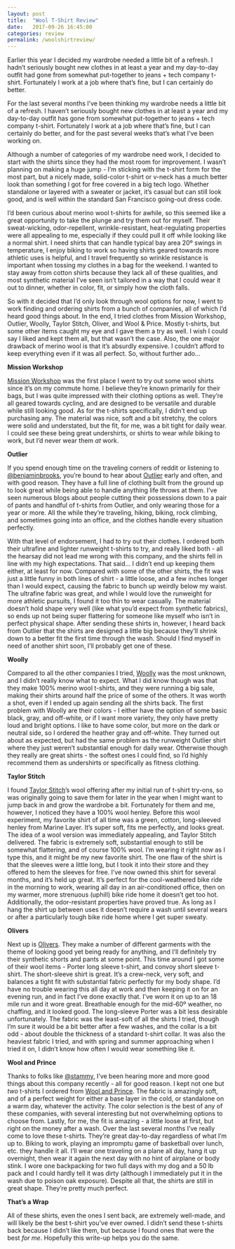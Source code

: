 ```yaml
---
layout: post
title:  "Wool T-Shirt Review"
date:   2017-09-26 16:45:00
categories: review
permalink: /woolshirtreview/
---
```


Earlier this year I decided my wardrobe needed a little bit of a refresh. I hadn’t seriously bought new clothes in at least a year and my day-to-day outfit had gone from somewhat put-together to jeans + tech company t-shirt. Fortunately I work at a job where that’s fine, but I can certainly do better. 

For the last several months I’ve been thinking my wardrobe needs a little bit of a refresh. I haven’t seriously bought new clothes in at least a year and my day-to-day outfit has gone from somewhat put-together to jeans + tech company t-shirt. Fortunately I work at a job where that’s fine, but I can certainly do better, and for the past several weeks that’s what I’ve been working on. 

Although a number of categories of my wardrobe need work, I decided to start with the shirts since they had the most room for improvement. I wasn’t planning on making a huge jump - I’m sticking with the t-shirt form for the most part, but a nicely made, solid-color t-shirt or v-neck has a much better look than something I got for free covered in a big tech logo. Whether standalone or layered with a sweater or jacket, it’s casual but can still look good, and is well within the standard San Francisco going-out dress code.  

I’d been curious about merino wool t-shirts for awhile, so this seemed like a great opportunity to take the plunge and try them out for myself. Their sweat-wicking, odor-repellent, wrinkle-resistant, heat-regulating properties were all appealing to me, especially if they could pull it off while looking like a normal shirt. I need shirts that can handle typical bay area 20º swings in temperature, I enjoy biking to work so having shirts geared towards more athletic uses is helpful, and I travel frequently so wrinkle resistance is important when tossing my clothes in a bag for the weekend. I wanted to stay away from cotton shirts because they lack all of these qualities, and most synthetic material I’ve seen isn’t tailored in a way that I could wear it out to dinner, whether in color, fit, or simply how the cloth falls. 

So with it decided that I’d only look through wool options for now, I went to work finding and ordering shirts from a bunch of companies, all of which I’d heard good things about. In the end, I tried clothes from Mission Workshop, Outlier, Woolly, Taylor Stitch, Oliver, and Wool & Price. Mostly t-shirts, but some other items caught my eye and I gave them a try as well. I wish I could say I liked and kept them all, but that wasn’t the case. Also, the one major drawback of merino wool is that it’s absurdly expensive. I couldn’t afford to keep everything even if it was all perfect. So, without further ado… 

**Mission Workshop**

[Mission Workshop](https://missionworkshop.com/collections/tops) was the first place I went to try out some wool shirts since it’s on my commute home. I believe they’re known primarily for their bags, but I was quite impressed with their clothing options as well. They’re all geared towards cycling, and are designed to be versatile and durable while still looking good. As for the t-shirts specifically, I didn’t end up purchasing any. The material was nice, soft and a bit stretchy, the colors were solid and understated, but the fit, for me, was a bit tight for daily wear. I could see these being great undershirts, or shirts to wear *while* biking to work, but I’d never wear them *at* work. 

**Outlier**

If you spend enough time on the traveling corners of reddit or listening to [@benjaminbrooks](http://www.twitter.com/benjaminbrooks), you’re bound to hear about [Outlier](https://shop.outlier.nyc/shop/retail/shirts/) early and often, and with good reason. They have a full line of clothing built from the ground up to look great while being able to handle anything life throws at them. I’ve seen numerous blogs about people cutting their possessions down to a pair of pants and handful of t-shirts from Outlier, and only wearing those for a year or more. All the while they’re traveling, hiking, biking, rock climbing, and sometimes going into an office, and the clothes handle every situation perfectly. 

With that level of endorsement, I had to try out their clothes. I ordered both their ultrafine and lighter runweight t-shirts to try, and really liked both - all the hearsay did not lead me wrong with this company, and the shirts fell in line with my high expectations. That said… I didn’t end up keeping them either, at least for now. Compared with some of the other shirts, the fit was just a little funny in both lines of shirt - a little loose, and a few inches longer than I would expect, causing the fabric to bunch up weirdly below my waist. The ultrafine fabric was great, and while I would love the runweight for more athletic pursuits, I found it too thin to wear casually. The material doesn’t hold shape very well (like what you’d expect from synthetic fabrics), so ends up not being super flattering for someone like myself who isn’t in perfect physical shape. After sending these shirts in, however, I heard back from Outlier that the shirts are designed a little big because they’ll shrink down to a better fit the first time through the wash. Should I find myself in need of another shirt soon, I’ll probably get one of these. 

**Woolly**

Compared to all the other companies I tried, [Woolly](https://www.woolly.clothing/collections/shirts) was the most unknown, and I didn’t really know what to expect. What I did know though was that they make 100% merino wool t-shirts, and they were running a big sale, making their shirts around half the price of some of the others. It was worth a shot, even if I ended up again sending all the shirts back. The first problem with Woolly are their colors - I either have the option of some basic black, gray, and off-white, or if I want more variety, they only have pretty loud and bright options. I like to have some color, but more on the dark or neutral side, so I ordered the heather gray and off-white. They turned out about as expected, but had the same problem as the runweight Outlier shirt where they just weren’t substantial enough for daily wear. Otherwise though they really are great shirts - the softest ones I could find, so I’d highly recommend them as undershirts or specifically as fitness clothing. 

**Taylor Stitch**

I found [Taylor Stitch](https://www.taylorstitch.com/products/the-merino-henley-in-charcoal)’s wool offering after my initial run of t-shirt try-ons, so was originally going to save them for later in the year when I might want to jump back in and grow the wardrobe a bit. Fortunately for them and me, however, I noticed they have a 100% wool henley. Before this wool experiment, my favorite shirt of all time was a green, cotton, long-sleeved henley from Marine Layer. It’s super soft, fits me perfectly, and looks great. The idea of a wool version was immediately appealing, and Taylor Stitch delivered. The fabric is extremely soft, substantial enough to still be somewhat flattering, and of course 100% wool. I’m wearing it right now as I type this, and it might be my new favorite shirt. The one flaw of the shirt is that the sleeves were a little long, but I took it into their store and they offered to hem the sleeves for free. I’ve now owned this shirt for several months, and it’s held up great. It’s perfect for the cool-weathered bike ride in the morning to work, wearing all day in an air-conditioned office, then on my warmer, more strenuous (uphill) bike ride home it doesn’t get too hot. Additionally, the odor-resistant properties have proved true. As long as I hang the shirt up between uses it doesn’t require a wash until several wears or after a particularly tough bike ride home where I get super sweaty. 

**Olivers**

Next up is [Olivers](https://oliversapparel.com/products/convoy). They make a number of different garments with the theme of looking good yet being ready for anything, and I’ll definitely try their synthetic shorts and pants at some point. This time around I got some of their wool items - Porter long sleeve t-shirt, and convoy short sleeve t-shirt. The short-sleeve shirt is great. It’s a crew-neck, very soft, and balances a tight fit with substantial fabric perfectly for my body shape. I’d have no trouble wearing this all day at work and then keeping it on for an evening run, and in fact I’ve done exactly that. I’ve worn it on up to an 18 mile run and it wore great. Breathable enough for the mid-60º weather, no chaffing, and it looked good. The long-sleeve Porter was a bit less desirable unfortunately. The fabric was the least-soft of all the shirts I tried, though I’m sure it would be a bit better after a few washes, and the collar is a bit odd - about double the thickness of a standard t-shirt collar. It was also the heaviest fabric I tried, and with spring and summer approaching when I tried it on, I didn’t know how often I would wear something like it. 

**Wool and Prince**

Thanks to folks like [@stammy](https://twitter.com/Stammy/status/691812575047192578), I’ve been hearing more and more good things about this company recently - all for good reason. I kept not one but *two* t-shirts I ordered from [Wool and Prince](https://woolandprince.com/collections/tees). The fabric is amazingly soft, and of a perfect weight for either a base layer in the cold, or standalone on a warm day, whatever the activity. The color selection is the best of any of these companies, with several interesting but not overwhelming options to choose from. Lastly, for me, the fit is amazing - a little loose at first, but right on the money after a wash. Over the last several months I’ve really come to love these t-shirts. They’re great day-to-day regardless of what I’m up to. Biking to work, playing an impromptu game of basketball over lunch, etc. they handle it all. I’ll wear one traveling on a plane all day, hang it up overnight, then wear it again the next day with no hint of airplane or body stink. I wore one backpacking for two full days with my dog and a 50 lb pack and I could hardly tell it was dirty (although I immediately put it in the wash due to poison oak exposure). Despite all that, the shirts are still in great shape. They’re pretty much perfect. 

**That’s a Wrap**

 All of these shirts, even the ones I sent back, are extremely well-made, and will likely be the best t-shirt you’ve ever owned. I didn’t send these t-shirts back because I didn’t like them, but because I found ones that were the best *for me*. Hopefully this write-up helps you do the same. 
